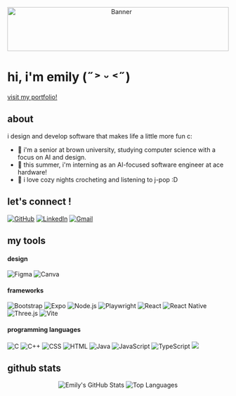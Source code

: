 <!-- Banner Image -->
<p align="center">
  <img style="width: 100%; height: 100px" src="https://github.com/user-attachments/assets/66ad33f3-f331-4fa6-922e-ce2105b15910" alt="Banner" />
</p>


# hi, i'm emily (˶˃ ᵕ ˂˶)

<a href="https://emilywang.vercel.app">visit my portfolio!</a>

## about
i design and develop software that makes life a little more fun c:

- 🏫 i'm a senior at brown university, studying computer science with a focus on AI and design.
- 🤖 this summer, i'm interning as an AI-focused software engineer at ace hardware!
- 🧶 i love cozy nights crocheting and listening to j-pop :D

## let's connect !
  <a href="https://github.com/emilywang188"><img src="https://img.shields.io/badge/GitHub-%23121011.svg?logo=github&logoColor=white" alt="GitHub"/></a>
  <a href="https://www.linkedin.com/in/emily-mt-wang"><img src="https://custom-icon-badges.demolab.com/badge/LinkedIn-0A66C2?logo=linkedin-white&logoColor=fff" alt="LinkedIn"/></a>
  <a href="mailto:emilywang188@gmail.com"><img src="https://img.shields.io/badge/Gmail-D14836?logo=gmail&logoColor=white" alt="Gmail"/></a>

## my tools

#### design
<span>
  <img src="https://img.shields.io/badge/Figma-F24E1E?logo=figma&logoColor=white" alt="Figma">
  <img src="https://img.shields.io/badge/Canva-%2300C4CC.svg?&logo=Canva&logoColor=white" alt="Canva">
</span>

#### frameworks
<span>
  <img src="https://img.shields.io/badge/Bootstrap-7952B3?logo=bootstrap&logoColor=fff" alt="Bootstrap">
  <img src="https://img.shields.io/badge/Expo-000020?logo=expo&logoColor=fff" alt="Expo">
  <img src="https://img.shields.io/badge/Node.js-6DA55F?logo=node.js&logoColor=white" alt="Node.js">
  <img src="https://custom-icon-badges.demolab.com/badge/Playwright-2EAD33?logo=playwright&logoColor=fff" alt="Playwright">
  <img src="https://img.shields.io/badge/React-%2320232a.svg?logo=react&logoColor=%2361DAFB" alt="React">
  <img src="https://img.shields.io/badge/React_Native-%2320232a.svg?logo=react&logoColor=%2361DAFB" alt="React Native">
  <img src="https://img.shields.io/badge/Three.js-000?logo=threedotjs&logoColor=fff" alt="Three.js">
  <img src="https://img.shields.io/badge/Vite-646CFF?logo=vite&logoColor=fff" alt="Vite">

</span>

#### programming languages
<span>
  
  <img src="https://img.shields.io/badge/C-00599C?logo=c&logoColor=white" alt="C">

  <img src="https://img.shields.io/badge/C++-%2300599C.svg?logo=c%2B%2B&logoColor=white" alt="C++">

  <img src="https://img.shields.io/badge/CSS-639?logo=css&logoColor=fff" alt="CSS">

  <img src="https://img.shields.io/badge/HTML-%23E34F26.svg?logo=html5&logoColor=white" alt="HTML">

  <img src="https://img.shields.io/badge/Java-%23ED8B00.svg?logo=openjdk&logoColor=white" alt="Java">

  <img src="https://img.shields.io/badge/JavaScript-F7DF1E?logo=javascript&logoColor=000" alt="JavaScript">

  <img src="https://img.shields.io/badge/TypeScript-3178C6?logo=typescript&logoColor=fff" alt="TypeScript">

  <img src="https://img.shields.io/badge/Python-3776AB?logo=python&logoColor=fff">

</span>


## github stats
<p align="center">
  <img src="https://github-readme-stats.vercel.app/api?username=emilywang188&show_icons=true&theme=dark" alt="Emily's GitHub Stats" />
  <img src="https://github-readme-stats.vercel.app/api/top-langs?username=emilywang188&show_icons=true&locale=en&layout=compact&theme=radical" alt="Top Languages" />

</p>
